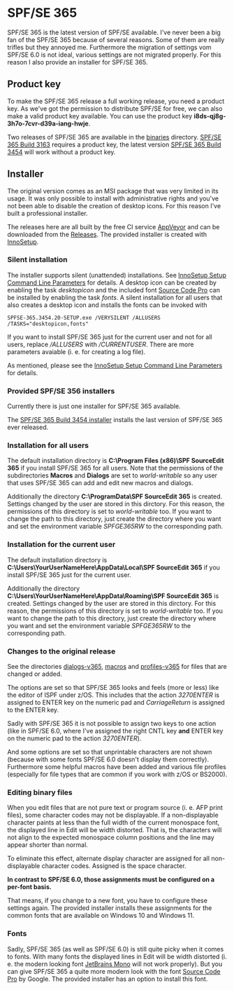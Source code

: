 # SPF/SE 365
SPF/SE 365 is the latest version of SPF/SE available. I've never been a big fan of the SPF/SE 365 because of several reasons.
Some of them are really trifles but they annoyed me. Furthermore the migration of settings vom SPF/SE 6.0 is not ideal, various settings are not migrated properly.
For this reason I also provide an installer for SPF/SE 365.

## Product key
To make the SPF/SE 365 release a full working release, you need a product key. As we've got the permission to distribute SPF/SE for free, we can also make a valid product key available. You can use the product key **i8ds-qj8g-3h7o-7cvr-d39a-iang-hwje**.

Two releases of SPF/SE 365 are available in the [binaries](../main/binaries) directory. [SPF/SE 365 Build 3163](../../raw/main/binaries/SPFSE365-3163.msi) requires a product key, the latest version [SPF/SE 365 Build 3454](../../raw/main/binaries/SPFSE365-3454.msi) will work without a product key.

## Installer
The original version comes as an MSI package that was very limited in its usage.
It was only possible to install with administrative rights and you've not been able to disable the creation of desktop icons.
For this reason I've built a professional installer.

The releases here are all built by the free CI service [AppVeyor](https://www.appveyor.com/) and can be downloaded from the [Releases](https://github.com/michaelknigge/spf-editor/releases).
The provided installer is created with [InnoSetup](http://www.jrsoftware.org/isinfo.php).

### Silent installation
The installer supports silent (unattended) installations. See [InnoSetup Setup Command Line Parameters](https://jrsoftware.org/ishelp/index.php?topic=setupcmdline) for details.
A desktop icon can be created by enabling the task *desktopicon* and the included font [Source Code Pro](https://fonts.google.com/specimen/Source+Code+Pro) can be installed by enabling the task *fonts*.
A silent installation for all users that also creates a desktop icon and installs the fonts can be invoked with

```
SPFSE-365.3454.20-SETUP.exe /VERYSILENT /ALLUSERS /TASKS="desktopicon,fonts"
```

If you want to install SPF/SE 365 just for the current user and not for all users, replace */ALLUSERS* with */CURRENTUSER*.
There are more parameters avaiable (i. e. for creating a log file).

As mentioned, please see the [InnoSetup Setup Command Line Parameters](https://jrsoftware.org/ishelp/index.php?topic=setupcmdline) for details.

### Provided SPF/SE 356 installers
Currently there is just one installer for SPF/SE 365 available.

The [SPF/SE 365 Build 3454 installer](../../releases/tag/v365.3454.20) installs the last version of SPF/SE 365 ever released. 

### Installation for all users
The default installation directory is **C:\Program Files (x86)\SPF SourceEdit 365** if you install SPF/SE 365 for all users.
Note that the permissions of the subdirectories **Macros** and **Dialogs** are set to *world-writable* so any user that uses SPF/SE 365 can add and edit new macros and dialogs.

Additionally the directory **C:\ProgramData\SPF SourceEdit 365** is created. Settings changed by the user are stored in this dirctory.
For this reason, the permissions of this directory is set to *world-writable* too.
If you want to change the path to this directory, just create the directory where you want and set the environment variable *SPFGE365RW* to the corresponding path.

### Installation for the current user
The default installation directory is **C:\Users\YourUserNameHere\AppData\Local\SPF SourceEdit 365** if you install SPF/SE 365 just for the current user.

Additionally the directory **C:\Users\YourUserNameHere\AppData\Roaming\SPF SourceEdit 365** is created. Settings changed by the user are stored in this dirctory.
For this reason, the permissions of this directory is set to *world-writable* too.
If you want to change the path to this directory, just create the directory where you want and set the environment variable *SPFGE365RW* to the corresponding path.

### Changes to the original release
See the directories [dialogs-v365](dialogs-v365), [macros](macros) and [profiles-v365](profiles-v365) for files that are changed or added.

The options are set so that SPF/SE 365 looks and feels (more or less) like the editor of ISPF under z/OS.
This includes that the action *3270ENTER* is assigned to ENTER key on the numeric pad and *CarriageReturn* is assigned to the ENTER key.

Sadly with SPF/SE 365 it is not possible to assign two keys to one action (like in SPF/SE 6.0, where I've assigned the right CNTL key **and** ENTER key on the numeric pad to the action *3270ENTER*).

And some options are set so that unprintable characters are not shown (because with some fonts SPF/SE 6.0 doesn't display them correctly).
Furthermore some helpful macros have been added and various file profiles (especially for file types that are common if you work with z/OS or BS2000).

### Editing binary files
When you edit files that are not pure text or program source (i. e. AFP print files), some character codes may not be displayable.
If a non-displayable character paints at less than the full width of the current monospace font, the displayed line in Edit will be width distorted.
That is, the characters will not align to the expected monospace column positions and the line may appear shorter than normal.

To eliminate this effect, alternate display character are assigned for all non-displayable character codes.
Assigned is the space character.

**In contrast to SPF/SE 6.0, those assignments must be configured on a per-font basis.**

That means, if you change to a new font, you have to configure these settings again.
The provided installer installs these assignments for the common fonts that are available on Windows 10 and Windows 11.

### Fonts
Sadly, SPF/SE 365 (as well as SPF/SE 6.0) is still quite picky when it comes to fonts.
With many fonts the displayed lines in Edit will be width distorted (i. e. the modern looking font [JetBrains Mono](https://www.jetbrains.com/de-de/lp/mono/) will not work properly).
But you can give SPF/SE 365 a quite more modern look with the font [Source Code Pro](https://fonts.google.com/specimen/Source+Code+Pro) by Google.
The provided installer has an option to install this font.
